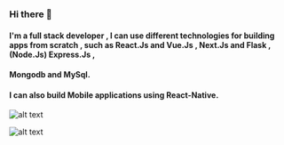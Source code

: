 ### Hi there 👋
#### I'm a full stack developer , I can use different technologies for building apps from scratch , such as React.Js and Vue.Js , Next.Js and Flask ,(Node.Js) Express.Js ,
#### Mongodb and MySql.
#### I can also build Mobile applications using React-Native.

![alt text][logo]

[logo]: https://encrypted-tbn0.gstatic.com/images?q=tbn:ANd9GcTIk42GFdCUMOuMMXZuhfS0nqHOctKkOYXTLQ&usqp=CAU "javascript framework"


![alt text][logo]

[logo]: https://www.google.com/imgres?imgurl=https%3A%2F%2Fcamo.githubusercontent.com%2F91de473fa3f2f749a56effc3e64f1049d108251f%2F68747470733a2f2f75706c6f61642e77696b696d656469612e6f72672f77696b6970656469612f636f6d6d6f6e732f7468756d622f632f63332f507974686f6e2d6c6f676f2d6e6f746578742e7376672f37363870782d507974686f6e2d6c6f676f2d6e6f746578742e7376672e706e67&imgrefurl=https%3A%2F%2Fgithub.com%2Fpython%2Fcpython&tbnid=rbJkZvEjtpmPbM&vet=12ahUKEwiOpZKO5d3tAhVM2xoKHQZrAlMQMygIegUIARDnAQ..i&docid=c0z0eoeQftV_cM&w=768&h=768&q=python&client=ubuntu&ved=2ahUKEwiOpZKO5d3tAhVM2xoKHQZrAlMQMygIegUIARDnAQ "Python"

<!--
**azizmobarak/azizmobarak** is a ✨ _special_ ✨ repository because its `README.md` (this file) appears on your GitHub profile.


- 🔭 I’m currently working on ...
- 🌱 I’m currently learning ...
- 👯 I’m looking to collaborate on ...
- 🤔 I’m looking for help with ...
- 💬 Ask me about ...
- 📫 How to reach me: ...
- 😄 Pronouns: ...
- ⚡ Fun fact: ...
-->
